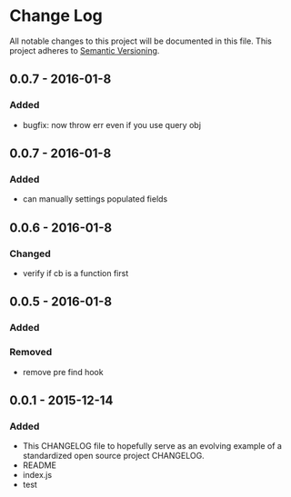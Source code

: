 # Change Log
All notable changes to this project will be documented in this file.
This project adheres to [Semantic Versioning](http://semver.org/).

## 0.0.7 - 2016-01-8
### Added
- bugfix: now throw err even if you use query obj

## 0.0.7 - 2016-01-8
### Added
- can manually settings populated fields

## 0.0.6 - 2016-01-8
### Changed
- verify if cb is a function first

## 0.0.5 - 2016-01-8
### Added

### Removed
- remove pre find hook

## 0.0.1 - 2015-12-14
### Added
- This CHANGELOG file to hopefully serve as an evolving example of a standardized open source project CHANGELOG.
- README
- index.js
- test
